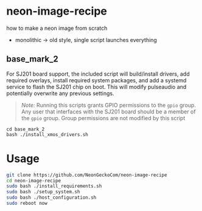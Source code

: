 # neon-image-recipe
how to make a neon image from scratch

- monolithic -> old style, single script launches everything

## base_mark_2
For SJ201 board support, the included script will build/install drivers, add required overlays, install required system 
packages, and add a systemd service to flash the SJ201 chip on boot. This will modify pulseaudio and potentially overwrite 
any previous settings.

>*Note:* Running this scripts grants GPIO permissions to the `gpio` group. Any user that interfaces with the SJ201 board
> should be a member of the `gpio` group. Group permissions are not modified by this script

```shell
cd base_mark_2
bash ./install_xmos_drivers.sh
```

# Usage

```bash
git clone https://github.com/NeonGeckoCom/neon-image-recipe
cd neon-image-recipe
sudo bash ./install_requirements.sh
sudo bash ./setup_system.sh
sudo bash ./host_configuration.sh
sudo reboot now
```
